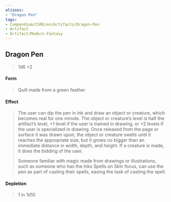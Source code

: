 ```yaml
---
aliases:
- "Dragon Pen"
tags:
- Compendium/CSRD/en/Artifacts/Dragon-Pen
- Artifact
- Artifact/Modern-Fantasy
---
```


  
## Dragon Pen
>1d6 +2
#### Form
> Quill made from a green feather 

#### Effect
> The user can dip the pen in ink and draw an object or creature, which becomes real for one minute. The object or creature’s level is half the artifact’s level, +1 level if the user is trained in drawing, or +2 levels if the user is specialized in drawing. Once released from the page or surface it was drawn upon, the object or creature swells until it reaches the appropriate size, but it grows no bigger than an immediate distance in width, depth, and height. If a creature is made, it does the bidding of the user. 
>
>Someone familiar with magic made from drawings or illustrations, such as someone who has the Inks Spells on Skin focus, can use the pen as part of casting their spells, easing the task of casting the spell.
#### Depletion 
>1 in 1d10


